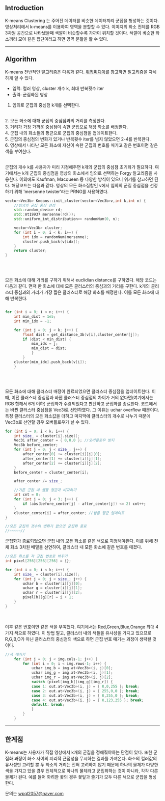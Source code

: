Introduction
---
K-means Clustering 는 주어진 데이터를 비슷한 데이터끼리 군집을 형성하는 것이다.영상처리에서 k-means를 이용하여 영역을 분할할 수 있다. 
이미지의 화소 전체를 RGB 3차원 공간으로 나타냈을때 색깔이 비슷할수록 가까이 위치할 것이다. 색깔이 비슷한 화소끼리 모아 같은 집단이라고 하면 영역 분할을 할 수 있다.

---

Algorithm
---
K-means 전반적인 알고리즘은 다음과 같다. 
[위키피디아](https://en.wikipedia.org/wiki/K-means_clustering)를 참고하면 알고리즘을 자세하게 알 수 있다.

* 입력: 컬러 영상, cluster 개수 k, 최대 반복횟수 iter
* 출력: 군집화된 영상

1. 임의로 군집의 중심점 k개를 선택한다.
<br/>
2. 모든 화소에 대해 군집의 중심점과의 거리를 측정한다.
<br/>
3. 거리가 가장 가까운 중심점이 속한 군집으로 해당 화소를 배정한다.
<br/>
4. 군집 내의 화소들의 평균으로 군집의 중심점을 업데이트한다.  
<br/>
5. 군집의 중심점의 변화가 있거나 반복횟수 iter를 넘지 않았으면 2-4를 반복한다.  
<br/>
6. 영상에서 나타난 모든 화소에 자신이 속한 군집의 번호를 매기고 같은 번호이면 같은 색을 부여한다.  

<br/>
<br/>

군집의 개수 k를 사용자가 미리 지정해주면 k개의 군집의 중심점 초기화가 필요하다.
여기에서는 k개 군집의 중심점을 영상의 화소에서 임의로 선택하는 Forgy 알고리즘을 사용한다. 이외에도 Kaufman, Macqueen 등 다양한 방식이 있으니 위키를 참고하면 된다. 해당코드는 다음과 같다. 영상의 모든 화소집합인 v에서 임의의 군집 중심점을 선정하기 위해 'mersenne twister'라는 PRNG를 사용하였다.

~~~C++
vector<Vec3b> Kmeans::init_cluster(vector<Vec3b>v,int k,int n) {
	//임의의 군집 중심 선정
	std::random_device rd;
	std::mt19937 mersenne(rd());
	std::uniform_int_distribution<> randomNum(0, n);

	vector<Vec3b> cluster;
	for (int i = 0; i < k; i++) {
		int idx = randomNum(mersenne);
		cluster.push_back(v[idx]);
	}
	return cluster;
}
~~~

<br/>
<br/>

모든 화소에 대해 거리를 구하기 위해서 euclidian distance를 구하였다. 해당 코드는 다음과 같다. 먼저 한 화소에 대해 모든 클러스터의 중심과의 거리를 구한다. k개의 클러스터 중심과의 거리가 가장 짧은 클러스터로 해당 화소를 배정한다. 이를 모든 화소에 대해 반복한다.

~~~c++

for (int i = 0; i < n; i++) {		
    int min_dist = 1e5;
	int min_idx = -1;

	for (int j = 0; j < k; j++) {
		float dist = get_distance_3b(v[i],cluster_center[j]);
		if (dist < min_dist) {
			min_idx = j;
			min_dist = dist;				
            }
		}
	cluster[min_idx].push_back(v[i]);
	}
~~~
<br/>
<br/>

모든 화소에 대해 클러스터 배정이 완료되었으면 클러스터 중심점을 업데이트한다. 이 때, 이전 클러스터 중심점과 바뀐 클러스터 중심점의 차이가 거의 없다면(여기에서는 RGB 합해서 6개 이하) 군집화가 수렴되었다고 판단하고 군집화를 종료한다. 코드에서는 바뀐 클러스터 중심점을 Vec3i로 선언하였다. 그 이유는 uchar overflow 때문이다. 특정 클러스터의 모든 화소값을 더하고 마지막에 클러스터의 개수로 나누기 때문에 Vec3b로 선언할 경우 오버플로우가 날 수 있다.

~~~c++
for (int i = 0; i < k; i++) {
	int size_ = cluster[i].size();
	Vec3i after_center = { 0,0,0 }; //오버플로우 방지
	Vec3b before_center;
	for (int j = 0; j < size_; j++) {
		after_center[0] += cluster[i][j][0];
		after_center[1] += cluster[i][j][1];
		after_center[2] += cluster[i][j][2];
	}
	before_center = cluster_center[i];

	after_center /= size_;

	//기존 군집 내 샘플 평균과 비교하기
	int cnt = 0;
	for (int j = 0; j < 3; j++) {
		if (abs(before_center[j] - after_center[j]) <= 2) cnt++;
	}
	cluster_center[i] = after_center; //샘플 평균 업데이트
}

//모든 군집의 갯수의 변화가 없으면 군집화 종료
//~~~~~//
~~~


군집화가 종료되었으면 군집 내의 모든 화소를 같은 색으로 지정해야한다. 이를 위해 전체 화소 3차원 배열을 선언하여, 클러스터 내 모든 화소에 같은 번호를 매겼다.

~~~c++
//모든 화소를 각 군집 번호로 바꾸기
int pixel[256][256][256] = {};

for (int i = 0; i < k; i++) {
	int size_ = cluster[i].size();
	for (int j = 0; j < size_; j++) {
		uchar b = cluster[i][j][0];
		uchar g = cluster[i][j][1];
		uchar r = cluster[i][j][2];
		pixel[b][g][r] = i + 1;
	}
}
~~~
<br/>
<br/>
이후 같은 번호이면 같은 색을 부여했다. 여기에서는  Red,Green,Blue,Orange 최대 4가지 색으로 하였다. 이 방법 말고, 클러스터 내의 색들을 유사성을 가지고 있으므로 R,G,B,O가 아닌 클러스터의 중심점의 색으로 하면 군집 번호 매기는 과정이 생략될 것이다.

~~~c++
//색 매기기
	for (int j = 0; j < img.cols-1; j++) {
		for (int i = 0; i < img.rows-1; i++) {
			uchar img_b = img.at<Vec3b>(i, j)[0];
			uchar img_g = img.at<Vec3b>(i, j)[1];
			uchar img_r = img.at<Vec3b>(i, j)[2];
			switch (pixel[img_b][img_g][img_r]) {
			case 1: out.at<Vec3b>(i, j) = { 0,0,255 }; break;
			case 2: out.at<Vec3b>(i, j) = { 255,0,0 }; break;
			case 3: out.at<Vec3b>(i, j) = { 0,255,0 }; break;
			case 4: out.at<Vec3b>(i, j) = { 0,123,255 }; break;
			default: break;
			}
		}
	}
~~~ 

---

한계점
---
K-means는 사용자가 직접 영상에서 k개의 군집을 정해줘야하는 단점이 있다.
또한 군집화 과정이 화소 사이의 지리적 근접성을 무시하는 결과를 가져온다. 화소의 컬러값의 유사성만 고려할 뿐 두 화소의 거리는 전혀 고려하지 않기 때문에 하나의 물체가 다양한 색을 가지고 있을 경우 전체적으로 하나의 물체라고 군집화하는 것이 아니라, 각각 다른 물체가 된다. 예를 들어 화려한 꽃의 경우 꽃잎과 줄기가 모두 다른 색으로 군집을 형성한다.


문의는 wpql2057@naver.com